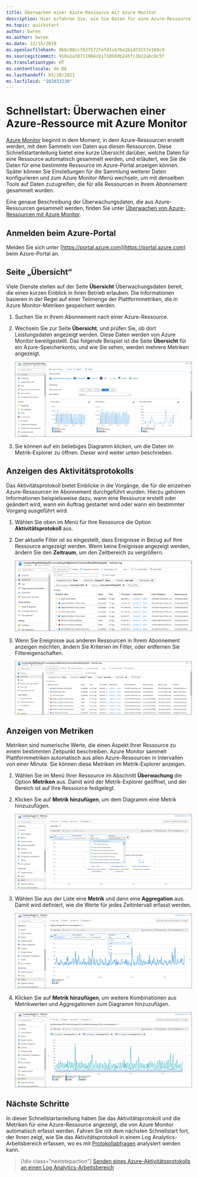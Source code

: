 ```yaml
---
title: Überwachen einer Azure-Ressource mit Azure Monitor
description: Hier erfahren Sie, wie Sie Daten für eine Azure-Ressource in Azure Monitor erfassen und analysieren.
ms.topic: quickstart
author: bwren
ms.author: bwren
ms.date: 12/15/2019
ms.openlocfilehash: 0bbc08ccf02f572fefd1c676e2b1d73157e169c9
ms.sourcegitcommit: 910a1a38711966cb171050db245fc3b22abc8c5f
ms.translationtype: HT
ms.contentlocale: de-DE
ms.lasthandoff: 03/20/2021
ms.locfileid: "102033230"
---
```

# <a name="quickstart-monitor-an-azure-resource-with-azure-monitor"></a>Schnellstart: Überwachen einer Azure-Ressource mit Azure Monitor
[Azure Monitor](../overview.md) beginnt in dem Moment, in dem Azure-Ressourcen erstellt werden, mit dem Sammeln von Daten aus diesen Ressourcen. Diese Schnellstartanleitung bietet eine kurze Übersicht darüber, welche Daten für eine Ressource automatisch gesammelt werden, und erläutert, wie Sie die Daten für eine bestimmte Ressource im Azure-Portal anzeigen können. Später können Sie Einstellungen für die Sammlung weiterer Daten konfigurieren und zum Azure Monitor-Menü wechseln, um mit denselben Tools auf Daten zuzugreifen, die für alle Ressourcen in Ihrem Abonnement gesammelt wurden.

Eine genaue Beschreibung der Überwachungsdaten, die aus Azure-Ressourcen gesammelt werden, finden Sie unter [Überwachen von Azure-Ressourcen mit Azure Monitor](../essentials/monitor-azure-resource.md).


## <a name="sign-in-to-azure-portal"></a>Anmelden beim Azure-Portal

Melden Sie sich unter [https://portal.azure.com](https://portal.azure.com) beim Azure-Portal an. 


## <a name="overview-page"></a>Seite „Übersicht“
Viele Dienste stellen auf der Seite **Übersicht** Überwachungsdaten bereit, die einen kurzen Einblick in ihren Betrieb erlauben. Die Informationen basieren in der Regel auf einer Teilmenge der Plattformmetriken, die in Azure Monitor-Metriken gespeichert werden.

1. Suchen Sie in Ihrem Abonnement nach einer Azure-Ressource.
2. Wechseln Sie zur Seite **Übersicht**, und prüfen Sie, ob dort Leistungsdaten angezeigt werden. Diese Daten werden von Azure Monitor bereitgestellt. Das folgende Beispiel ist die Seite **Übersicht** für ein Azure-Speicherkonto, und wie Sie sehen, werden mehrere Metriken angezeigt.

    ![Seite „Übersicht“](media/quick-monitor-azure-resource/overview.png)

3. Sie können auf ein beliebiges Diagramm klicken, um die Daten im Metrik-Explorer zu öffnen. Dieser wird weiter unten beschrieben.

## <a name="view-the-activity-log"></a>Anzeigen des Aktivitätsprotokolls
Das Aktivitätsprotokoll bietet Einblicke in die Vorgänge, die für die einzelnen Azure-Ressourcen im Abonnement durchgeführt wurden. Hierzu gehören Informationen beispielsweise dazu, wann eine Ressource erstellt oder geändert wird, wann ein Auftrag gestartet wird oder wann ein bestimmter Vorgang ausgeführt wird.

1. Wählen Sie oben im Menü für Ihre Ressource die Option **Aktivitätsprotokoll** aus.
2. Der aktuelle Filter ist so eingestellt, dass Ereignisse in Bezug auf Ihre Ressource angezeigt werden. Wenn keine Ereignisse angezeigt werden, ändern Sie den **Zeitraum**, um den Zeitbereich zu vergrößern.

    ![Screenshot eines Ressourcenaktivitätsprotokolls im Azure-Portal mit einer Liste der Vorgänge für die Ressource, die anhand der Standardfilterkriterien generiert wurde](media/quick-monitor-azure-resource/activity-log-resource.png)

4. Wenn Sie Ereignisse aus anderen Ressourcen in Ihrem Abonnement anzeigen möchten, ändern Sie Kriterien im Filter, oder entfernen Sie Filtereigenschaften.

    ![Screenshot eines Ressourcenaktivitätsprotokolls im Azure-Portal mit einer Liste der Vorgänge für die Ressource, die anhand geänderter Filterkriterien generiert wurde](media/quick-monitor-azure-resource/activity-log-all.png)



## <a name="view-metrics"></a>Anzeigen von Metriken
Metriken sind numerische Werte, die einen Aspekt Ihrer Ressource zu einem bestimmten Zeitpunkt beschreiben. Azure Monitor sammelt Plattformmetriken automatisch aus allen Azure-Ressourcen in Intervallen von einer Minute. Sie können diese Metriken im Metrik-Explorer anzeigen.

1. Wählen Sie im Menü Ihrer Ressource im Abschnitt **Überwachung** die Option **Metriken** aus. Damit wird der Metrik-Explorer geöffnet, und der Bereich ist auf Ihre Ressource festgelegt.
2. Klicken Sie auf **Metrik hinzufügen**, um dem Diagramm eine Metrik hinzuzufügen.
   
   ![Screenshot des Metrik-Explorers im Azure-Portal mit den Metriken für eine Ressource. Die Dropdownliste „Metrik“ ist zum Hinzufügen neuer Metriken geöffnet.](media/quick-monitor-azure-resource/metrics-explorer-01.png)
   
4. Wählen Sie aus der Liste eine **Metrik** und dann eine **Aggregation** aus. Damit wird definiert, wie die Werte für jedes Zeitintervall erfasst werden.

    ![Screenshot des Metrik-Explorers im Azure-Portal mit den Metriken für eine Ressource. Die Dropdownliste „Aggregation“ ist geöffnet, und „Durchschnitt“ ist ausgewählt.](media/quick-monitor-azure-resource/metrics-explorer-02.png)

5. Klicken Sie auf **Metrik hinzufügen**, um weitere Kombinationen aus Metrikwerten und Aggregationen zum Diagramm hinzuzufügen.

    ![Screenshot des Metrik-Explorers im Azure-Portal mit den Metriken für eine Ressource.](media/quick-monitor-azure-resource/metrics-explorer-03.png)



## <a name="next-steps"></a>Nächste Schritte
In dieser Schnellstartanleitung haben Sie das Aktivitätsprotokoll und die Metriken für eine Azure-Ressource angezeigt, die von Azure Monitor automatisch erfasst werden. Fahren Sie mit dem nächsten Schnellstart fort, der Ihnen zeigt, wie Sie das Aktivitätsprotokoll in einem Log Analytics-Arbeitsbereich erfassen, wo es mit [Protokollabfragen](../logs/log-query-overview.md) analysiert werden kann.

> [!div class="nextstepaction"]
> [Senden eines Azure-Aktivitätsprotokolls an einen Log Analytics-Arbeitsbereich](./quick-collect-activity-log-portal.md)